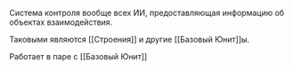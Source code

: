 Система контроля вообще всех ИИ, предоставляющая информацию об объектах взаимодействия.

Таковыми являются [[Строения]] и другие [[Базовый Юнит]]ы. 

Работает в паре с [[Базовый Юнит]]